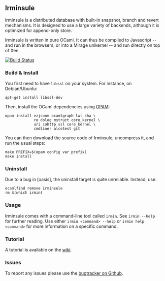 ## Irminsule

Irminsule is a distributed database with built-in snapshot, branch and
revert mechanisms. It is designed to use a large variety of backends,
although it is optimized for append-only store.

Irminsule is written in pure OCaml. It can thus be compiled to Javascript
-- and run in the browsers; or into a Mirage unikernel -- and run directly
on top of Xen.

[![Build Status](https://travis-ci.org/samoht/irminsule.png?branch=master)](https://travis-ci.org/samoht/irminsule)

### Build & Install

You first need to have `libssl` on your system. For instance, on Debian/Ubuntu:
```
apt-get install libssl-dev
```

Then, install the OCaml dependencies using [OPAM](http://opam.ocaml.org):
```
opam install ezjsonm ocamlgraph lwt sha \
             re dolog mstruct core_kernel \
             uri cohttp ssl core_kernel \
             cmdliner alcotest git
```

You can then download the source code of Irminsule, uncompress it, and run
the usual steps:

```
make PREFIX=$(opam config var prefix)
make install
```

### Uninstall

Due to a bug in [oasis], the uninstall target is quite unreliable. Instead, use:

```
ocamlfind remove irminsule
rm $(which irmin)
```

### Usage

Irminsule comes with a command-line tool called `irmin`. See `irmin
 --help` for further reading. Use either `irmin <command> --help` or
 `irmin help <command>` for more information on a specific command.

### Tutorial

A tutorial is available on the [wiki](https://github.com/samoht/irminsule/wiki/Getting-Started).

### Issues

To report any issues please use the [bugtracker on Github](https://github.com/samoht/issues).
